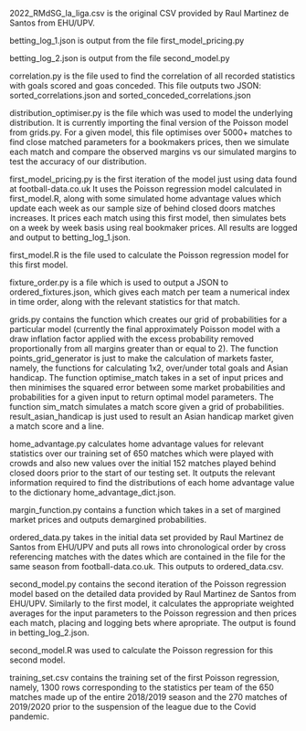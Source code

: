 2022_RMdSG_la_liga.csv is the original CSV provided by Raul Martinez de Santos from EHU/UPV.

betting_log_1.json is output from the file first_model_pricing.py

betting_log_2.json is output from the file second_model.py

correlation.py is the file used to find the correlation of all recorded statistics with goals scored and goas conceded. This file outputs two JSON: sorted_correlations.json and sorted_conceded_correlations.json

distribution_optimiser.py is the file which was used to model the underlying distribution. It is currently importing the final version of the Poisson model from grids.py. For a given model, this file optimises over 5000+ matches to find close matched parameters for a bookmakers prices, then we simulate each match and compare the observed margins vs our simulated margins to test the accuracy of our distribution.

first_model_pricing.py is the first iteration of the model just using data found at football-data.co.uk
It uses the Poisson regression model calculated in first_model.R, along with some simulated home advantage values which update each week as our sample size of behind closed doors matches increases. It prices each match using this first model, then simulates bets on a week by week basis using real bookmaker prices. All results are logged and output to betting_log_1.json.

first_model.R is the file used to calculate the Poisson regression model for this first model.

fixture_order.py is a file which is used to output a JSON to ordered_fixtures.json, which gives each match per team a numerical index in time order, along with the relevant statistics for that match.

grids.py contains the function which creates our grid of probabilities for a particular model (currently the final approximately Poisson model with a draw inflation factor applied with the excess probability removed proportionally from all margins greater than or equal to 2). The function points_grid_generator is just to make the calculation of markets faster, namely, the functions for calculating 1x2, over/under total goals and Asian handicap. The function optimise_match takes in a set of input prices and then minimises the squared error between some market probabilities and probabilities for a given input to return optimal model parameters. The function sim_match simulates a match score given a grid of probabilities. result_asian_handicap is just used to result an Asian handicap market given a match score and a line.

home_advantage.py calculates home advantage values for relevant statistics over our training set of 650 matches which were played with crowds and also new values over the initial 152 matches played behind closed doors prior to the start of our testing set. It outputs the relevant information required to find the distributions of each home advantage value to the dictionary home_advantage_dict.json.

margin_function.py contains a function which takes in a set of margined market prices and outputs demargined probabilities.

ordered_data.py takes in the initial data set provided by Raul Martinez de Santos from EHU/UPV and puts all rows into chronological order by cross referencing matches with the dates which are contained in the file for the same season from football-data.co.uk. This outputs to ordered_data.csv.

second_model.py contains the second iteration of the Poisson regression model based on the detailed data provided by Raul Martinez de Santos from EHU/UPV. Similarly to the first model, it calculates the appropriate weighted averages for the input parameters to the Poisson regression and then prices each match, placing and logging bets where apropriate. The output is found in betting_log_2.json.

second_model.R was used to calculate the Poisson regression for this second model.

training_set.csv contains the training set of the first Poisson regression, namely, 1300 rows corresponding to the statistics per team of the 650 matches made up of the entire 2018/2019 season and the 270 matches of 2019/2020 prior to the suspension of the league due to the Covid pandemic.
